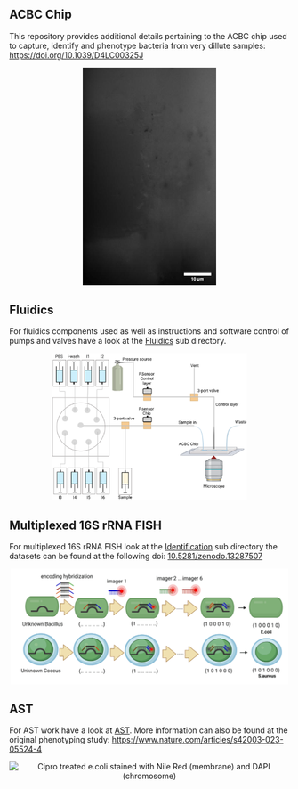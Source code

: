 ## ACBC Chip
This repository provides additional details pertaining to the ACBC chip used to capture, identify and phenotype bacteria from very dillute samples:
https://doi.org/10.1039/D4LC00325J

<div align="center">

<img src="./images/ecoli_gif.gif" alt="E. coli trapping" width="240"   />
</div>


## Fluidics
For fluidics components used as well as instructions and software control of pumps and valves have a look at the [Fluidics](fluidics/) sub directory.

 
<div align="center">
<img src="./images/S6.png" alt="Fluidics setup" width="350" />
</div>

## Multiplexed 16S rRNA FISH

For multiplexed 16S rRNA FISH look at the [Identification](identification/) sub directory the datasets can be found at the following doi: [10.5281/zenodo.13287507](https://doi.org/10.5281/zenodo.13287507)
<div align="center">
<img src="./images/multiplexed_FISH.png" alt="Fluidics setup" width="500" />
</div>



## AST

For AST work have a look at [AST](AST/). More information can also be found at the original phenotyping study: https://www.nature.com/articles/s42003-023-05524-4 

<div align="center">
<img src="./images/cipro_gif.gif" alt="Cipro treated e.coli stained with Nile Red (membrane) and DAPI (chromosome)" width="350" />
</div>
